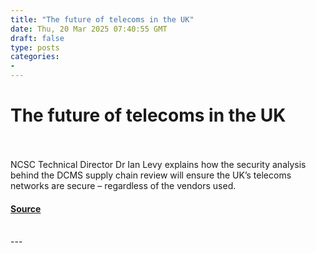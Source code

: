 ```yaml
---
title: "The future of telecoms in the UK"
date: Thu, 20 Mar 2025 07:40:55 GMT
draft: false
type: posts
categories: 
- 
---
```

# The future of telecoms in the UK

<br/>

<br/>
NCSC Technical Director Dr Ian Levy explains how the security analysis behind the DCMS supply chain review will ensure the UK’s telecoms networks are secure – regardless of the vendors used.

#### [Source](https://www.ncsc.gov.uk/blog-post/the-future-of-telecoms-in-the-uk)

<br/>
---

